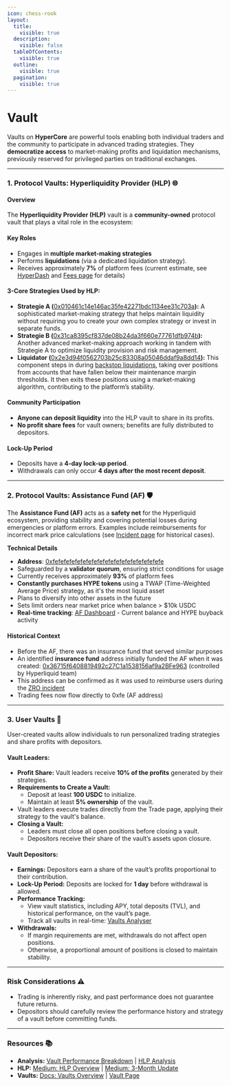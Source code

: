 ```yaml
---
icon: chess-rook
layout:
  title:
    visible: true
  description:
    visible: false
  tableOfContents:
    visible: true
  outline:
    visible: true
  pagination:
    visible: true
---
```


# Vault

Vaults on **HyperCore** are powerful tools enabling both individual traders and the community to participate in advanced trading strategies. They **democratize access** to market-making profits and liquidation mechanisms, previously reserved for privileged parties on traditional exchanges.

***

### **1. Protocol Vaults: Hyperliquidity Provider (HLP)** 🌐

#### **Overview**

The **Hyperliquidity Provider (HLP)** vault is a **community-owned** protocol vault that plays a vital role in the ecosystem:

#### **Key Roles**

* Engages in **multiple market-making strategies**
* Performs **liquidations** (via a dedicated liquidation strategy).
* Receives approximately **7%** of platform fees (current estimate, see [HyperDash](https://hyperdash.info/statistics) and [Fees page](dex/clearinghouse/fees.md#fee-distribution-and-sources) for details)

#### **3-Core Strategies Used by HLP:**

* **Strategie A (**[0x010461c14e146ac35fe42271bdc1134ee31c703a](https://app.hyperliquid.xyz/vaults/0x010461c14e146ac35fe42271bdc1134ee31c703a)**):** A sophisticated market-making strategy that helps maintain liquidity without requiring you to create your own complex strategy or invest in separate funds.
* **Strategie B (**[0x31ca8395cf837de08b24da3f660e77761dfb974b](https://app.hyperliquid.xyz/vaults/0x31ca8395cf837de08b24da3f660e77761dfb974b)**):** Another advanced market-making approach working in tandem with Strategie A to optimize liquidity provision and risk management.
* **Liquidator (**[0x2e3d94f0562703b25c83308a05046ddaf9a8dd14](https://app.hyperliquid.xyz/vaults/0x2e3d94f0562703b25c83308a05046ddaf9a8dd14)**):** This component steps in during [backstop liquidations](https://community-hyperliquid.gitbook.io/community-docs/technical-overview-of-hyperliquid/hyperliquid-l1/dex/clearinghouse/liquidations), taking over positions from accounts that have fallen below their maintenance margin thresholds. It then exits these positions using a market-making algorithm, contributing to the platform’s stability.

#### **Community Participation**

* **Anyone can deposit liquidity** into the HLP vault to share in its profits.
* **No profit share fees** for vault owners; benefits are fully distributed to depositors.

#### **Lock-Up Period**

* Deposits have a **4-day lock-up period**.
* Withdrawals can only occur **4 days after the most recent deposit**.

***

### **2. Protocol Vaults: Assistance Fund (AF)** 🛡️

The **Assistance Fund (AF)** acts as a **safety net** for the Hyperliquid ecosystem, providing stability and covering potential losses during emergencies or platform errors. Examples include reimbursements for incorrect mark price calculations (see [Incident page](../../introduction/roadmap/incident.md) for historical cases).

**Technical Details**

* **Address**: [0xfefefefefefefefefefefefefefefefefefefefe](https://hypurrscan.io/address/0xfefefefefefefefefefefefefefefefefefefefe)
* Safeguarded by a **validator quorum**, ensuring strict conditions for usage
* Currently receives approximately **93%** of platform fees
* **Constantly purchases HYPE tokens** using a TWAP (Time-Weighted Average Price) strategy, as it's the most liquid asset
* Plans to diversify into other assets in the future
* Sets limit orders near market price when balance > $10k USDC
* **Real-time tracking**: [AF Dashboard](https://data.asxn.xyz/dashboard/hl-buybacks) - Current balance and HYPE buyback activity

#### Historical Context

* Before the AF, there was an insurance fund that served similar purposes
* An identified **insurance fund** address initially funded the AF when it was created: [0x36715f6408819492c27C1a1538156af9a2BFe963](https://hypurrscan.io/address/0x36715f6408819492c27C1a1538156af9a2BFe963) (controlled by Hyperliquid team)
* This address can be confirmed as it was used to reimburse users during the [ZRO incident](../../introduction/roadmap/incident.md)
* Trading fees now flow directly to 0xfe (AF address)

***

### **3. User Vaults** 👥

User-created vaults allow individuals to run personalized trading strategies and share profits with depositors.

#### **Vault Leaders:**

* **Profit Share:** Vault leaders receive **10% of the profits** generated by their strategies.
* **Requirements to Create a Vault:**
  * Deposit at least **100 USDC** to initialize.
  * Maintain at least **5% ownership** of the vault.
* Vault leaders execute trades directly from the Trade page, applying their strategy to the vault's balance.
* **Closing a Vault:**
  * Leaders must close all open positions before closing a vault.
  * Depositors receive their share of the vault’s assets upon closure.

#### **Vault Depositors:**

* **Earnings:** Depositors earn a share of the vault’s profits proportional to their contribution.
* **Lock-Up Period:** Deposits are locked for **1 day** before withdrawal is allowed.
* **Performance Tracking:**
  * View vault statistics, including APY, total deposits (TVL), and historical performance, on the vault’s page.
  * Track all vaults in real-time: [Vaults Analyser](https://www.vaults-analyser.com/leaderboard)
* **Withdrawals:**
  * If margin requirements are met, withdrawals do not affect open positions.
  * Otherwise, a proportional amount of positions is closed to maintain stability.

***

### **Risk Considerations** ⚠️

* Trading is inherently risky, and past performance does not guarantee future returns.
* Depositors should carefully review the performance history and strategy of a vault before committing funds.

***

### Resources 📚

* **Analysis:** [Vault Performance Breakdown](https://medium.com/@growi.fi/breaking-down-the-financial-performance-of-hyperliquid-vaults-6c9b86ac466f) | [HLP Analysis](https://x.com/RyskyGeronimo/status/1893347632958832728)
* **HLP:** [Medium: HLP Overview](https://medium.com/@hyperliquid/hyperliquidity-provider-hlp-democratizing-market-making-bb114b1dff0f) | [Medium: 3-Month Update](https://medium.com/@hyperliquid/hlp-update-3-months-in-42327abe3e57)
* **Vaults:** [Docs: Vaults Overview](https://hyperliquid.gitbook.io/hyperliquid-docs/vaults) | [Vault Page](https://app.hyperliquid.xyz/vaults)

